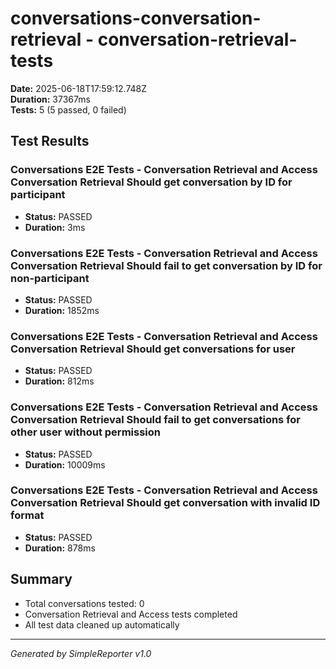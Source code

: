 # conversations-conversation-retrieval - conversation-retrieval-tests

**Date:** 2025-06-18T17:59:12.748Z  
**Duration:** 37367ms  
**Tests:** 5 (5 passed, 0 failed)

## Test Results


### Conversations E2E Tests - Conversation Retrieval and Access Conversation Retrieval Should get conversation by ID for participant
- **Status:** PASSED
- **Duration:** 3ms



### Conversations E2E Tests - Conversation Retrieval and Access Conversation Retrieval Should fail to get conversation by ID for non-participant
- **Status:** PASSED
- **Duration:** 1852ms



### Conversations E2E Tests - Conversation Retrieval and Access Conversation Retrieval Should get conversations for user
- **Status:** PASSED
- **Duration:** 812ms



### Conversations E2E Tests - Conversation Retrieval and Access Conversation Retrieval Should fail to get conversations for other user without permission
- **Status:** PASSED
- **Duration:** 10009ms



### Conversations E2E Tests - Conversation Retrieval and Access Conversation Retrieval Should get conversation with invalid ID format
- **Status:** PASSED
- **Duration:** 878ms



## Summary

- Total conversations tested: 0
- Conversation Retrieval and Access tests completed
- All test data cleaned up automatically

---
*Generated by SimpleReporter v1.0*
